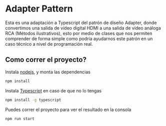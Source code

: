 # Adapter Pattern

Esta es una adaptación a Typescript del patrón de diseño Adapter, donde convertimos una salida de vídeo digital HDMI a una salida de vídeo análoga RCA (Métodos ilustrativos), esto por medio de clases que nos permiten comprender de forma simple como podría ayudarnos este patrón en un caso técnico a nivel de programación real.

## Como correr el proyecto?

Instala [nodejs](https://nodejs.org/en/), y monta las dependencias

```bash
npm install
```
 Instala [Typescript](https://www.typescriptlang.org/index.html#download-links) en caso de que no lo tengas
```bash
npm install -g typescript
```

 Puedes correr el proyecto para ver el resultado en la consola
```bash
npm run start
```
